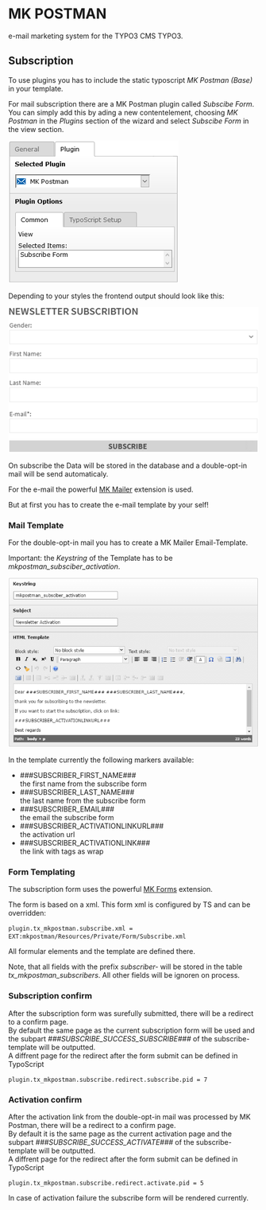 MK POSTMAN
==========

e-mail marketing system for the TYPO3 CMS TYPO3.

Subscription
------------

To use plugins you has to include the static typoscript *MK Postman (Base)* in your template.

For mail subscription there are a MK Postman plugin called *Subscibe Form*.  
You can simply add this by ading a new contentelement,
choosing *MK Postman* in the *Plugins* section of the wizard
and select *Subscibe Form* in the view section.

![MK Postman plugin with subscibe form view](Images/SubscriptionPlugin.png)

Depending to your styles the frontend output should look like this:

![MK Postman plugin with subscibe form view](Images/SubscriptionForm.png)

On subscribe the Data will be stored in the database and a double-opt-in mail will be send automaticaly.

For the e-mail the powerful 
[MK Mailer](https://github.com/DMKEBUSINESSGMBH/typo3-mkmailer/) extension is used.

But at first you has to create the e-mail template by your self!

### Mail Template

For the double-opt-in mail you has to create a MK Mailer Email-Template.

Important: the *Keystring* of the Template has to be *mkpostman_subsciber_activation*.

![MK Postman plugin with subscibe form view](Images/SubscriptionConfirmMailTemplate.png)

In the template currently the following markers available:

 * ###SUBSCRIBER_FIRST_NAME###  
   the first name from the subscribe form
 * ###SUBSCRIBER_LAST_NAME###  
   the last name from the subscribe form
 * ###SUBSCRIBER_EMAIL###   
   the email the subscribe form
 * ###SUBSCRIBER_ACTIVATIONLINKURL###  
   the activation url
 * ###SUBSCRIBER_ACTIVATIONLINK###  
   the link with tags as wrap

### Form Templating

The subscription form uses the powerful
[MK Forms](https://github.com/DMKEBUSINESSGMBH/typo3-mkforms/) extension.

The form is based on a xml. This form xml is configured by TS and can be overridden:

```
plugin.tx_mkpostman.subscribe.xml = EXT:mkpostman/Resources/Private/Form/Subscribe.xml
```

All formular elements and the template are defined there.

Note, that all fields with the prefix *subscriber-* will be stored in the
table *tx_mkpostman_subscribers*. All other fields will be ignoren on process.

### Subscription confirm

After the subscription form was surefully submitted,
there will be a redirect to a confirm page.  
By default the same page as the current subscription form will be used
and the subpart *###SUBSCRIBE_SUCCESS_SUBSCRIBE###* of the subscribe-template will be outputted.  
A diffrent page for the redirect after the form submit can be defined in TypoScript

```
plugin.tx_mkpostman.subscribe.redirect.subscribe.pid = 7
```

### Activation confirm

After the activation link from the double-opt-in mail was processed by MK Postman,
there will be a redirect to a confirm page.  
By default it is the same page as the current activation page
and the subpart *###SUBSCRIBE_SUCCESS_ACTIVATE###* of the subscribe-template will be outputted.  
A diffrent page for the redirect after the form submit can be defined in TypoScript

```
plugin.tx_mkpostman.subscribe.redirect.activate.pid = 5
```

In case of activation failure the subscribe form will be rendered currently.

